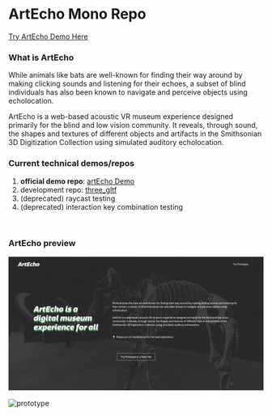# ArtEcho Mono Repo

[Try ArtEcho Demo Here](https://artecho-demo.netlify.app/)

### What is ArtEcho

While animals like bats are well-known for finding their way around by making clicking sounds and listening for their echoes, a subset of blind individuals has also been known to navigate and perceive objects using echolocation.

ArtEcho is a web-based acoustic VR museum experience designed primarily for the blind and low vision community. It reveals, through sound, the shapes and textures of different objects and artifacts in the Smithsonian 3D Digitization Collection using simulated auditory echolocation. 


### Current technical demos/repos

1. <b>official demo repo</b>: [artEcho Demo](https://github.com/lanzhang76/artEcho/tree/main/artEcho_cooper_hewitt_DEMO)
2. development repo: [three_gltf](https://github.com/lanzhang76/artEcho/tree/main/three_gltf)
3. (deprecated) raycast testing
4. (deprecated) interaction key combination testing


<br>

### ArtEcho preview
![home](img/artEcho_home.png)


![prototype](img/artEcho_00.png)


